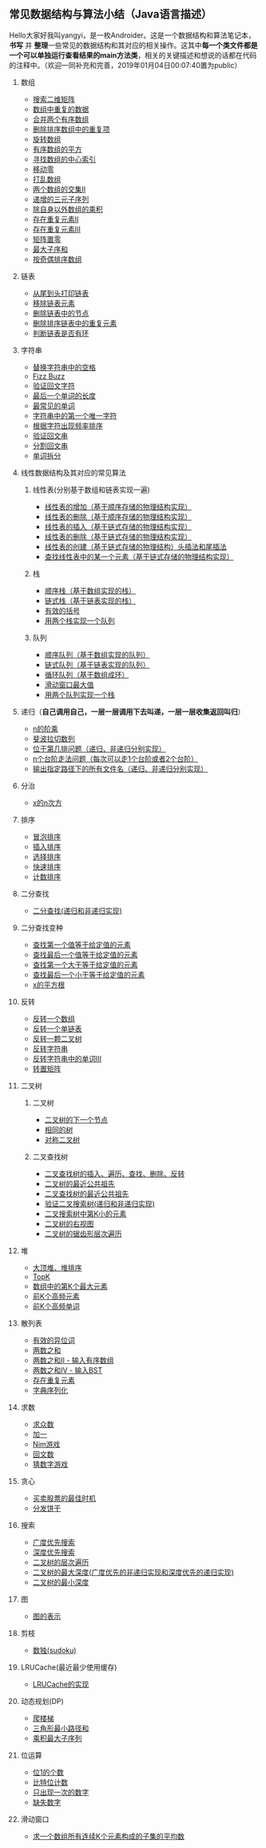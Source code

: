 ## 常见数据结构与算法小结（Java语言描述）

Hello大家好我叫yangyi，是一枚Androider。这是一个数据结构和算法笔记本，**书写** 并 **整理**一些常见的数据结构和其对应的相关操作。这其中**每一个类文件都是一个可以单独运行查看结果的main方法类**，相关的关键描述和想说的话都在代码的注释中。（欢迎一同补充和完善，2019年01月04日00:07:40置为public）

1. 数组
    - [搜索二维矩阵](/src/main/java/ds/FindInDoubleArray.java)
    - [数组中重复的数据](/src/main/java/ds/RepeatInArray.java)
    - [合并两个有序数组](/src/main/java/ds/MergeArray.java)
    - [删除排序数组中的重复项](/src/main/java/ds/RemoveDuplicates.java)
    - [旋转数组](/src/main/java/ds/RotateArray.java)
    - [有序数组的平方](/src/main/java/ds/SortedSquares.java)
    - [寻找数组的中心索引](/src/main/java/ds/PivotIndex.java)
    - [移动零](/src/main/java/ds/MoveZeroes.java)
    - [打乱数组](/src/main/java/ds/ShuffleArray.java)
    - [两个数组的交集II](/src/main/java/ds/Intersect.java)
    - [递增的三元子序列](/src/main/java/ds/IncreasingTriplet.java)
    - [除自身以外数组的乘积](/src/main/java/ds/ProductExceptSelf.java)
    - [存在重复元素II](/src/main/java/ds/ContainsNearbyDuplicate.java)
    - [存在重复元素III](/src/main/java/ds/ContainsNearbyAlmostDuplicate.java)
    - [矩阵置零](/src/main/java/ds/SetZeroes.java)
    - [最大子序和](/src/main/java/ds/MaxSubArray.java)
    - [按奇偶排序数组](/src/main/java/ds/SortArrayByParity.java)

2. 链表
    - [从尾到头打印链表](/src/main/java/ds/ReversePrintLink.java)
    - [移除链表元素](/src/main/java/ds/RemoveElements.java)
    - [删除链表中的节点](/src/main/java/ds/DeleteNode.java)
    - [删除排序链表中的重复元素](/src/main/java/ds/DeleteDuplicates.java)
    - [判断链表是否有环](/src/main/java/ds/CycleLink.java)

3. 字符串
    - [替换字符串中的空格](/src/main/java/ds/ReplaceBlankInString.java)
    - [Fizz Buzz](/src/main/java/ds/FizzBuzz.java)
    - [验证回文字符](/src/main/java/ds/ValidPalindromeString.java)
    - [最后一个单词的长度](/src/main/java/ds/LengthOfLastWord.java)
    - [最常见的单词](/src/main/java/ds/MostCommonWord.java)
    - [字符串中的第一个唯一字符](/src/main/java/ds/FirstUniqChar.java)
    - [根据字符出现频率排序](/src/main/java/ds/FrequencySort.java)
    - [验证回文串](/src/main/java/ds/PalindromeI.java)
    - [分割回文串](/src/main/java/ds/Partition.java)
    - [单词拆分](/src/main/java/ds/WordBreak.java)

4. 线性数据结构及其对应的常见算法

    1. 线性表(分别基于数组和链表实现一遍)
        - [线性表的增加（基于顺序存储的物理结构实现）](/src/main/java/ds/ListInsert.java)
        - [线性表的删除（基于顺序存储的物理结构实现）](/src/main/java/ds/ListDelete.java)
        - [线性表的插入（基于链式存储的物理结构实现）](/src/main/java/ds/LinkInsert.java)
        - [线性表的删除（基于链式存储的物理结构实现）](/src/main/java/ds/LinkDelete.java)
        - [线性表的创建（基于链式存储的物理结构）头插法和尾插法](/src/main/java/ds/LinkCreate.java)
        - [查找线性表中的某一个元素（基于链式存储的物理结构实现）](/src/main/java/ds/LinkGet.java)
        
    2. 栈
        - [顺序栈（基于数组实现的栈）](/src/main/java/ds/ArrayStack.java)
        - [链式栈（基于链表实现的栈）](/src/main/java/ds/LinkStack.java)
        - [有效的括号](/src/main/java/ds/ValidParentheses.java)
        - [用两个栈实现一个队列](/src/main/java/ds/MyQueue.java)
        
    3. 队列
        - [顺序队列（基于数组实现的队列）](/src/main/java/ds/ArrayQueue.java)
        - [链式队列（基于链表实现的队列）](/src/main/java/ds/LinkQueue.java)
        - [循环队列（基于数组成环）](/src/main/java/ds/CircleQueue.java)
        - [滑动窗口最大值](/src/main/java/ds/MaxSlidingWindow.java)
        - [用两个队列实现一个栈](/src/main/java/ds/MyStack.java)
        
5. 递归（**自己调用自己，一层一层调用下去叫递，一层一层收集返回叫归**）
    - [n的阶乘](/src/main/java/ds/Factorial.java)
    - [斐波拉切数列](/src/main/java/ds/FibonacciArray.java)
    - [位于第几排问题（递归、非递归分别实现）](/src/main/java/ds/LocationRow.java)
    - [n个台阶走法问题（每次可以走1个台阶或者2个台阶）](/src/main/java/ds/OneTwoStep.java)
    - [输出指定路径下的所有文件名（递归、非递归分别实现）](/src/main/java/ds/FileSearch.java)
    
6. 分治
    - [x的n次方](/src/main/java/ds/Pow.java)

7. 排序
    - [冒泡排序](/src/main/java/ds/BubbleSort.java)
    - [插入排序](/src/main/java/ds/InsertSort.java)
    - [选择排序](/src/main/java/ds/SelectionSort.java)
    - [快速排序](/src/main/java/ds/QuickSort.java)
    - [计数排序](/src/main/java/ds/CountSort.java)

8. 二分查找
    - [二分查找(递归和非递归实现)](/src/main/java/ds/BinarySearch.java)
    
9. 二分查找变种
    - [查找第一个值等于给定值的元素](/src/main/java/ds/BSFirstEquals.java)
    - [查找最后一个值等于给定值的元素](/src/main/java/ds/BSEndEquals.java)
    - [查找第一个大于等于给定值的元素](/src/main/java/ds/BSFirstMore.java)
    - [查找最后一个小于等于给定值的元素](/src/main/java/ds/BSEndLess.java)
    - [x的平方根](/src/main/java/ds/MySqrt.java)
    
10. 反转
    - [反转一个数组](/src/main/java/ds/ReverseArray.java)
    - [反转一个单链表](/src/main/java/ds/ReverseLink.java)
    - [反转一颗二叉树](/src/main/java/ds/InvertTree.java)
    - [反转字符串](/src/main/java/ds/ReverseString.java)
    - [反转字符串中的单词III](/src/main/java/ds/ReverseWordsIII.java)
    - [转置矩阵](/src/main/java/ds/Transpose.java)
    
11. 二叉树
    1. 二叉树
        - [二叉树的下一个节点](/src/main/java/ds/NextNodeInTree.java)
        - [相同的树](/src/main/java/ds/SameTree.java)
        - [对称二叉树](/src/main/java/ds/SymmetricTree.java)
        
    2. 二叉查找树
        - [二叉查找树的插入、遍历、查找、删除、反转](/src/main/java/ds/BinarySearchTree.java)
        - [二叉树的最近公共祖先](/src/main/java/ds/TreeLowestCommonAncestor.java)
        - [二叉查找树的最近公共祖先](/src/main/java/ds/BSTreeLowestCommonAncestor.java)
        - [验证二叉搜索树(递归和非递归实现)](/src/main/java/ds/ValidBST.java)
        - [二叉搜索树中第K小的元素](/src/main/java/ds/KthSmallestInBST.java)
        - [二叉树的右视图](/src/main/java/ds/RightSideView.java)
        - [二叉树的锯齿形层次遍历](/src/main/java/ds/ZigzagLevelOrder.java)
        
12. 堆
    - [大顶堆、堆排序](/src/main/java/ds/BigHeap.java)
    - [TopK](/src/main/java/ds/KthLargest.java)
    - [数组中的第K个最大元素](/src/main/java/ds/FindKthLargest.java)
    - [前K个高频元素](/src/main/java/ds/TopKFrequent.java)
    - [前K个高频单词](/src/main/java/ds/TopKWord.java)
    
13. 散列表
    - [有效的异位词](/src/main/java/ds/ValidAnagram.java)
    - [两数之和](/src/main/java/ds/TwoSum.java)
    - [两数之和II - 输入有序数组](/src/main/java/ds/TwoSumII.java)
    - [两数之和IV - 输入BST](/src/main/java/ds/FindTargetBST.java)
    - [存在重复元素](/src/main/java/ds/ContainsDuplicate.java)
    - [字典序列化](/src/main/java/ds/MapArraySerialize.java)
    
14. 求数
    - [求众数](/src/main/java/ds/MajorityElement.java)
    - [加一](/src/main/java/ds/PlusOne.java)
    - [Nim游戏](/src/main/java/ds/CanWinNim.java)
    - [回文数](/src/main/java/ds/Palindrome.java)
    - [猜数字游戏](/src/main/java/ds/GetHint.java)
    
15. 贪心
    - [买卖股票的最佳时机](/src/main/java/ds/MaxProfit.java)
    - [分发饼干](/src/main/java/ds/MaxProfit.java)
16. 搜索
    - [广度优先搜索](/src/main/java/ds/LevelPrint.java)
    - [深度优先搜索](/src/main/java/ds/DepthPrint.java)
    - [二叉树的层次遍历](/src/main/java/ds/LevelOrder.java)
    - [二叉树的最大深度(广度优先的非递归实现和深度优先的递归实现)](/src/main/java/ds/MaxDepth.java)
    - [二叉树的最小深度](/src/main/java/ds/MinDepth.java)
    
17. 图
    - [图的表示](/src/main/java/ds/Graph.java)
    
18. 剪枝
    - [数独(sudoku)](/src/main/java/ds/Sudoku.java)
    
19. LRUCache(最近最少使用缓存)
    - [LRUCache的实现](/src/main/java/ds/LRUCache.java)
    
20. 动态规划(DP)
    - [爬楼梯](/src/main/java/ds/ClimbStairs.java)
    - [三角形最小路径和](/src/main/java/ds/MinimumTotal.java)
    - [乘积最大子序列](/src/main/java/ds/MaxProduct.java)

21. 位运算
    - [位1的个数](/src/main/java/ds/HammingWeight.java)
    - [比特位计数](/src/main/java/ds/CountBits.java)
    - [只出现一次的数字](/src/main/java/ds/SingleNumber.java)
    - [缺失数字](/src/main/java/ds/MissingNumber.java)

22. 滑动窗口
    - [求一个数组所有连续K个元素构成的子集的平均数](/src/main/java/ds/sliding/ArrayAverages.java)